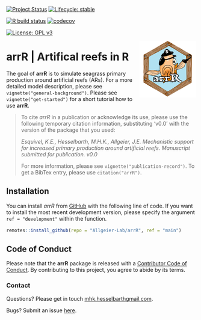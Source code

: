 
<!-- README.md is generated from README.Rmd. Please edit that file -->

<!-- badges: start -->

[![Project
Status](https://www.repostatus.org/badges/latest/active.svg)](https://www.repostatus.org/#active)
[![Lifecycle:
stable](https://img.shields.io/badge/lifecycle-stable-brightgreen.svg)](https://www.tidyverse.org/lifecycle/#stable)

[![R build
status](https://github.com/Allgeier-Lab/arrR/workflows/R-CMD-check/badge.svg)](https://github.com/Allgeier-Lab/arrR/actions)
[![codecov](https://codecov.io/gh/Allgeier-Lab/arrR/branch/development/graph/badge.svg?token=Jx7R1vWP3s)](https://codecov.io/gh/Allgeier-Lab/arrR)

[![License: GPL
v3](https://img.shields.io/badge/License-GPLv3-blue.svg)](https://www.gnu.org/licenses/gpl-3.0)

<!-- badges: end -->

<img src="man/figures/logo.png" align="right" width="150" />

# **arrR** | **Ar**tifical **r**eefs in **R**

The goal of **arrR** is to simulate seagrass primary production around
artificial reefs (ARs). For a more detailed model description, please
see `vignette("general-background")`. Please see
`vignette("get-started")` for a short tutorial how to use **arrR**.

> To cite *arrR* in a publication or acknowledge its use, please use the
> following temporary citation information, substituting ‘v0.0’ with the
> version of the package that you used:
> 
> *Esquivel, K.E., Hesselbarth, M.H.K., Allgeier, J.E. Mechanistic
> support for increased primary production around artificial reefs.
> Manuscript submitted for publication. v0.0*
> 
> For more information, please see `vignette("publication-record")`. To
> get a BibTex entry, please use `citation("arrR")`.

## Installation

You can install *arrR* from
[GitHub](https://github.com/Allgeier-Lab/arrR) with the following line
of code. If you want to install the most recent development version,
please specify the argument `ref = "development"` within the function.

``` r
remotes::install_github(repo = "Allgeier-Lab/arrR", ref = "main")
```

## Code of Conduct

Please note that the **arrR** package is released with a [Contributor
Code of
Conduct](https://contributor-covenant.org/version/2/0/CODE_OF_CONDUCT.html).
By contributing to this project, you agree to abide by its terms.

### Contact

Questions? Please get in touch
[mhk.hesselbarth<at>gmail.com](mailto:mhk.hesselbarth@gmail.com).

Bugs? Submit an issue
[here](https://github.com/Allgeier-Lab/arrR/issues).
